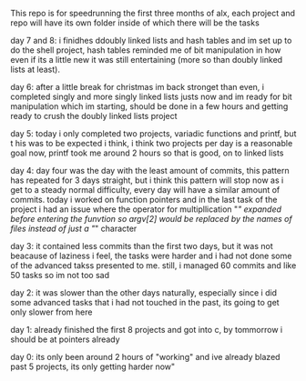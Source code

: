 This repo is for speedrunning the first three months of alx, each project
and repo will have its own folder inside of which there will be the tasks

day 7 and 8: i finidhes ddoubly linked lists and hash tables and im set up to do the shell project, hash tables reminded me of bit manipulation in how even if its a little new it was still entertaining (more so than doubly linked lists at least).

day 6: after a little break for christmas im back stronget than even, i completed singly and more singly linked lists justs now and im ready for bit manipulation which im starting, should be done in a few hours and getting ready to crush the doubly linked lists project

day 5: today i only completed two projects, variadic functions and printf, but t
his was to be expected i think, i think two projects per day is a reasonable goal now, printf took me around 2 hours so that is good, on to linked lists

day 4: day four was the day with the least amount of commits, this pattern has repeated for 3 days straight, but i think this pattern will stop now as i get to a steady normal difficulty, every day will have a similar amount of commits. today i worked on function pointers and in the last task of the project i had an issue where the operator for multipllication "*" expanded before entering the funvtion so argv[2] would be replaced by the names of files instead of just a "*" character

day 3: it contained less commits than the first two days, but it was not beacause of laziness i feel, the tasks were harder and i had not done some of the advanced takss presented to me. still, i managed 60 commits and like 50 tasks so im not too sad

day 2: it was slower than the other days naturally, especially since i did some advanced tasks that i had not touched in the past, its going to get only slower from here

day 1: already finished the first 8 projects and got into c, by tommorrow i should be at pointers already

day 0: its only been around 2 hours of "working" and ive already blazed past
5 projects, its only getting harder now"
